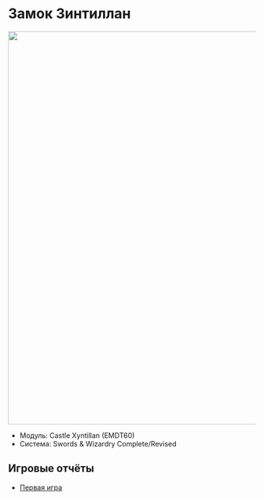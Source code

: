 # Замок Зинтиллан

<a href="https://github.com/8kto/ttrpg-recaps/assets/18572703/e353571c-e206-4ed3-872c-93a175f7d5ae"><img src="https://github.com/8kto/ttrpg-recaps/assets/18572703/e353571c-e206-4ed3-872c-93a175f7d5ae" style="width:800px" /></a>

- Модуль: Castle Xyntillan (EMDT60)
- Система: Swords & Wizardry Complete/Revised

## Игровые отчёты

- [Первая игра](./2024-06-02-xyntillan-1.md)
